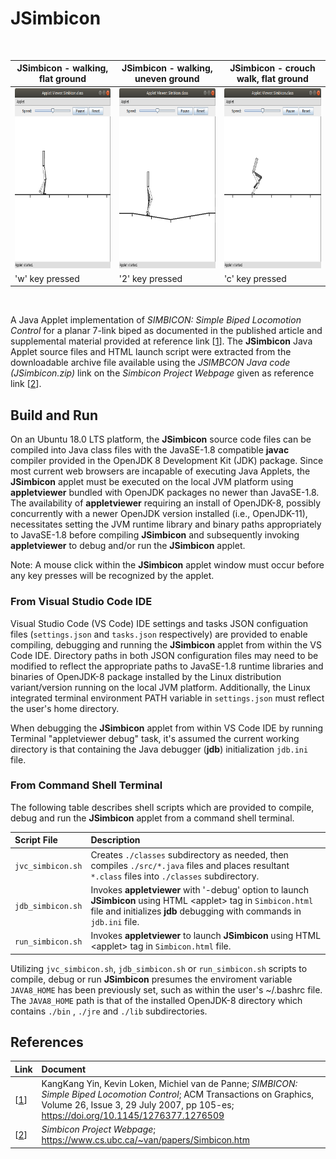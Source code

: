# JSimbicon #

 <!-- allowed_elements ["<div>", "<img>", "<br>"] -->

<div margin="0px" align="left"><br>

| JSimbicon - walking, flat ground | JSimbicon - walking, uneven ground | JSimbicon - crouch walk, flat ground  |
| -------------------------------- | ---------------------------------- | ----------------------------------- |
| <img src="./doc/Screenshot_JSimbicon_Walking.png" width="250" height="288" alt="Screenshot_JSimbicon_Walking"/> | <img src="./doc/Screenshot_JSimbicon_Uneven_Ground.png" width="250" height="288" alt="Screenshot_JSimbicon_Uneven_Ground"/> | <img src="./doc/Screenshot_JSimbicon_Crouch_Walking.png" width="250" height="288" alt="Screenshot_JSimbicon_Crouch_Walking"/> |
| 'w' key pressed | '2' key pressed | 'c' key pressed |

 </div><br>

A Java Applet implementation of *SIMBICON: Simple Biped Locomotion Control* for a planar 7-link biped as documented in the published article and supplemental material provided at reference link \[[1](https://doi.org/10.1145/1276377.1276509)]. The **JSimbicon** Java Applet source files and HTML launch script were extracted from the downloadable archive file available using the *JSIMBCON Java code (JSimbicon.zip)* link on the *Simbicon Project Webpage* given as reference link \[[2](https://www.cs.ubc.ca/~van/papers/Simbicon.htm)].

## Build and Run ##

On an Ubuntu 18.0 LTS platform, the **JSimbicon** source code files can be compiled into Java class files with the JavaSE-1.8 compatible **javac** compiler provided in the OpenJDK 8 Development Kit (JDK) package. Since most current web browsers are incapable of executing Java Applets, the **JSimbicon** applet must be executed on the local JVM platform using **appletviewer** bundled with OpenJDK packages no newer than JavaSE-1.8. The availability of **appletviewer** requiring an install of OpenJDK-8, possibly concurrently with a newer OpenJDK version installed (i.e., OpenJDK-11), necessitates setting the JVM runtime library and binary paths appropriately to JavaSE-1.8 before compiling **JSimbicon** and subsequently invoking **appletviewer** to debug and/or run the **JSimbicon** applet.

Note: A mouse click within the **JSimbicon** applet window must occur before any key presses will be recognized by the applet.

### From Visual Studio Code IDE ###

Visual Studio Code (VS Code) IDE settings and tasks JSON configuation files (`settings.json` and `tasks.json` respectively) are provided to enable compiling, debugging and running the **JSimbicon** applet from within the VS Code IDE. Directory paths in both JSON configuration files may need to be modified to reflect the appropriate paths to JavaSE-1.8 runtime libraries and binaries of OpenJDK-8 package installed by the Linux distribution variant/version running on the local JVM platform. Additionally, the Linux integrated terminal environment PATH variable in `settings.json` must reflect the user's home directory.

When debugging the **JSimbicon** applet from within VS Code IDE by running Terminal "appletviewer debug" task, it's assumed the current working directory is that containing the Java debugger (**jdb**) initialization `jdb.ini` file.

### From Command Shell Terminal ###

The following table describes shell scripts which are provided to compile, debug and run the **JSimbicon** applet from a command shell terminal.

| Script File | Description                                                                         |
| :---------- | :---------------------------------------------------------------------------------- |
| `jvc_simbicon.sh` | Creates `./classes` subdirectory as needed, then compiles `./src/*.java` files and places resultant `*.class` files into `./classes` subdirectory. |
| `jdb_simbicon.sh` | Invokes **appletviewer** with '-debug' option to launch **JSimbicon** using HTML \<applet> tag in `Simbicon.html` file and initializes **jdb** debugging with commands in `jdb.ini` file. |
| `run_simbicon.sh` | Invokes **appletviewer** to launch **JSimbicon** using HTML \<applet> tag in `Simbicon.html` file. |

Utilizing `jvc_simbicon.sh`, `jdb_simbicon.sh` or `run_simbicon.sh` scripts to compile, debug or run **JSimbicon** presumes the enviroment variable `JAVA8_HOME` has been previously set, such as within the user's ~/.bashrc file. The `JAVA8_HOME` path is that of the installed OpenJDK-8 directory which contains `./bin` , `./jre` and `./lib` subdirectories.

## References ##

| Link | Document |
| ---- | :------- |
| \[[1](https://doi.org/10.1145/1276377.1276509)] | KangKang Yin, Kevin Loken, Michiel van de Panne; *SIMBICON: Simple Biped Locomotion Control*; ACM Transactions on Graphics, Volume 26, Issue 3, 29 July 2007, pp 105-es; <https://doi.org/10.1145/1276377.1276509> |
| \[[2](https://www.cs.ubc.ca/~van/papers/Simbicon.htm)] | *Simbicon Project Webpage*; <https://www.cs.ubc.ca/~van/papers/Simbicon.htm> |
